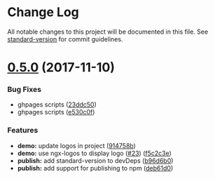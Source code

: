 # Change Log

All notable changes to this project will be documented in this file. See [standard-version](https://github.com/conventional-changelog/standard-version) for commit guidelines.

<a name="0.5.0"></a>
# [0.5.0](https://github.com/ngx-plus/ngx-forms/compare/v0.3.1...v0.5.0) (2017-11-10)


### Bug Fixes

* ghpages scripts ([23ddc50](https://github.com/ngx-plus/ngx-forms/commit/23ddc50))
* ghpages scripts ([e530c0f](https://github.com/ngx-plus/ngx-forms/commit/e530c0f))


### Features

* **demo:** update logos in project ([914758b](https://github.com/ngx-plus/ngx-forms/commit/914758b))
* **demo:** use ngx-logos to display logo ([#23](https://github.com/ngx-plus/ngx-forms/issues/23)) ([f5c2c3e](https://github.com/ngx-plus/ngx-forms/commit/f5c2c3e))
* **publish:** add standard-version to devDeps ([b96d6b0](https://github.com/ngx-plus/ngx-forms/commit/b96d6b0))
* **publish:** add support for publishing to npm ([deb61d0](https://github.com/ngx-plus/ngx-forms/commit/deb61d0))




